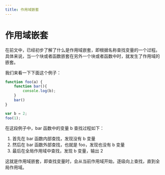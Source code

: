 ```yaml
---
title: 作用域嵌套
---
```


# 作用域嵌套

在前文中，已经初步了解了什么是作用域嵌套，即根据名称查找变量的一个过程。具体来说，当一个块或者函数嵌套在另外一个块或者函数中时，就发生了作用域的嵌套。

我们来看一下下面这个例子：
```js
function foo(a) {
    function bar(){
        console.log(b);
    }
    bar()
}

var b = 2;
foo(1);
```

在这段例子中，bar 函数中的变量 b 查找过程如下：
1. 首先在 bar 函数内部查找，发现没有 b 变量
2. 然后在 bar 函数外部查找，也就是 foo，发现也没有 b 变量
3. 最后在全局作用域中查找，发现 b 变量，输出 2

这就是作用域嵌套，即查找变量时，会从当前作用域开始，逐级向上查找，直到全局作用域。